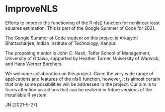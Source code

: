 # ImproveNLS

Efforts to improve the functioning of the R nls() function for nonlinear least 
squares estimation. This is part of the Google Summer of Code for 2021.

The Google Summer of Code student on this project is Arkajyoti Bhattacharjee, 
Indian Institute of Technology, Kanpur.

The proposing mentor is John C. Nash, Telfer School of Management, University of Ottawa,
supported by Heather Turner, University of Warwick, and Hans Werner Borchers.

We welcome collaboration on this project. Given the very wide range of applications
and features of the nls() function, however, it is almost certain that only some
possibilities will be addressed in the project. Our aim is to focus attention on 
actions that can be realized in future versions of the installable R system.

JN [2021-5-27]
